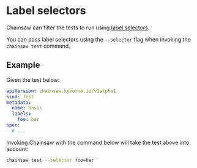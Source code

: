 # Label selectors

Chainsaw can filter the tests to run using [label selectors](https://kubernetes.io/docs/concepts/overview/working-with-objects/labels/#label-selectors).

You can pass label selectors using the `--selector` flag when invoking the `chainsaw test` command.

## Example

Given the test below:

```yaml
apiVersion: chainsaw.kyverno.io/v1alpha1
kind: Test
metadata:
  name: basic
  labels:
    foo: bar
spec:
  # ...
```

Invoking Chainsaw with the command below will take the test above into account:

```bash
chainsaw test --selector foo=bar
```
